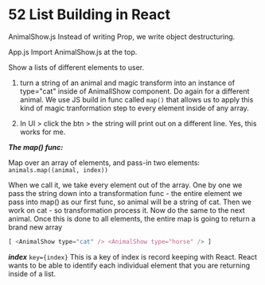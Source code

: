 # 52 List Building in React

AnimalShow.js
Instead of writing Prop, we write object destructuring.

App.js
Import AnimalShow.js at the top.

Show a lists of different elements to user.

1. turn a string of an animal and magic transform into an instance of type="cat" inside of AnimallShow component. Do again for a different animal. We use JS build in func called `map()` that allows us to apply this kind of magic tranformation step to every element inside of any array.

2. In UI > click the btn > the string will print out on a different line. Yes, this works for me.

**_The map() func:_**

Map over an array of elements, and pass-in two elements:
`animals.map((animal, index))`

When we call it, we take every element out of the array. One by one we pass the string down into a transformation func - the entire element we pass into map() as our first func, so animal will be a string of cat. Then we work on cat - so transformation process it. Now do the same to the next animal. Once this is done to all elements, the entire map is going to return a brand new array

```js
[ <AnimalShow type="cat" /> <AnimalShow type="horse" /> ]

```

**_index_**
`key={index}`
This is a key of index is record keeping with React. React wants to be able to identify each individual element that you are returning inside of a list.
